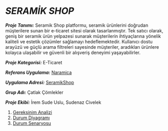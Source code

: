 # ***SERAMİK SHOP***
***Proje Tanımı:*** Seramik Shop platformu, seramik ürünlerini doğrudan müşterilere sunan bir e-ticaret sitesi olarak tasarlanmıştır. Tek satıcı olarak, geniş bir seramik ürün yelpazesi sunarak müşterilerin ihtiyaçlarına yönelik kaliteli ve estetik çözümler sağlamayı hedeflemektedir. Kullanıcı dostu arayüzü ve güçlü arama filtreleri sayesinde müşteriler, aradıkları ürünlere kolayca ulaşabilir ve güvenli bir alışveriş deneyimi yaşayabilirler.

 ***Proje Kategorisi:*** E-Ticaret

 ***Referans Uygulama:*** [Naramica](https://naramica.com/kupalar?o=8&page=1)

***Uygulama Adresi:*** [SeramikShop](https://seramik-shop-git-main-iremsudes-projects.vercel.app)
 
 ***Grup Adı:*** Çatlak Çömlekler

 ***Proje Ekibi:*** İrem Sude Uslu, Sudenaz Civelek
 
1. [Gereksinim Analizi](./gereksinim-analizi.md)
2. [Durum Diyagramı](./durum-diyagrami.md)
3. [Durum Senaryosu](./durum-senaryosu.md)
